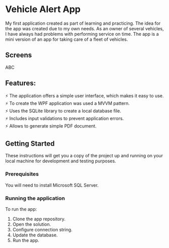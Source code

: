 <h1 align="left">Vehicle Alert App</h1>

  My first application created as part of learning and practicing. The idea for the app was created due to my own needs. As an owner of several vehicles, I have always had problems with performing service on time. The app is a mini version of an app for taking care of a fleet of vehicles.

<h2 align="left">Screens</h2>

ABC

<h2 align="left">Features:</h2>
⚡ The application offers a simple user interface, which makes it easy to use. <br>
⚡ To create the WPF application was used a MVVM pattern. <br>
⚡ Uses the SQLite library to create a local database file. <br>
⚡ Includes input validations to prevent application errors. <br>
⚡ Allows to generate simple PDF document. <br>

<h2 align="left">Getting Started</h2>
These instructions will get you a copy of the project up and running on your local machine for development and testing purposes.

<h3 align="left">Prerequisites</h3>
You will need to install Microsoft SQL Server.

<h3 align="left">Running the application</h3>
To run the app: <br>

1. Clone the app repository. <br>
2. Open the solution. <br>
3. Configure connection string. <br>
4. Update the database. <br>
5. Run the app. <br>

